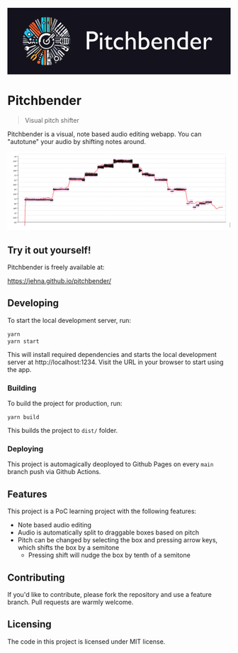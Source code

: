 ![Pitchbender logo](https://raw.githubusercontent.com/jehna/pitchbender/master/logo.png)

# Pitchbender
> Visual pitch shifter

Pitchbender is a visual, note based audio editing webapp. You can "autotune"
your audio by shifting notes around.

![Screenshot of Pitchbender](https://raw.githubusercontent.com/jehna/pitchbender/master/screenshot.png)

## Try it out yourself!

Pitchbender is freely available at:

https://jehna.github.io/pitchbender/

## Developing

To start the local development server, run:

```shell
yarn
yarn start
```

This will install required dependencies and starts the local development server
at http://localhost:1234. Visit the URL in your browser to start using the app.

### Building

To build the project for production, run:

```shell
yarn build
```

This builds the project to `dist/` folder.

### Deploying

This project is automagically deoployed to Github Pages on every `main` branch
push via Github Actions.

## Features

This project is a PoC learning project with the following features:
* Note based audio editing
* Audio is automatically split to draggable boxes based on pitch
* Pitch can be changed by selecting the box and pressing arrow keys, which shifts the box by a semitone
  * Pressing shift will nudge the box by tenth of a semitone

## Contributing

If you'd like to contribute, please fork the repository and use a feature
branch. Pull requests are warmly welcome.

## Licensing

The code in this project is licensed under MIT license.
